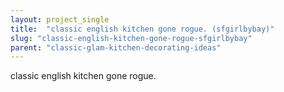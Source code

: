 ```yaml
---
layout: project_single
title:  "classic english kitchen gone rogue. (sfgirlbybay)"
slug: "classic-english-kitchen-gone-rogue-sfgirlbybay"
parent: "classic-glam-kitchen-decorating-ideas"
---
```

classic english kitchen gone rogue.
